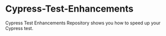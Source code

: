 # Cypress-Test-Enhancements
Cypress Test Enhancements Repository shows you how to speed up your Cypress test.
